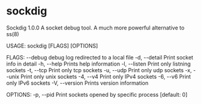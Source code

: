# sockdig
Sockdig 1.0.0
A socket debug tool. A much more powerful alternative to ss(8)

USAGE:
    sockdig [FLAGS] [OPTIONS]

FLAGS:
        --debug      debug log redirected to a local file
    -d, --detail     Print socket info in detail
    -h, --help       Prints help information
    -l, --listen     Print only listning sockets
    -t, --tcp        Print only tcp sockets
    -u, --udp        Print only udp sockets
    -x, --unix       Print only unix sockets
    -4, --v4         Print only IPv4 sockets
    -6, --v6         Print only IPv6 sockets
    -V, --version    Prints version information

OPTIONS:
    -p, --pid <pid>    Print sockets opened by specific process [default: 0]
